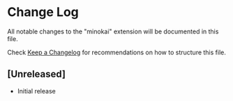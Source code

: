 # Change Log

All notable changes to the "minokai" extension will be documented in this file.

Check [Keep a Changelog](http://keepachangelog.com/) for recommendations on how to structure this file.

## [Unreleased]

- Initial release
